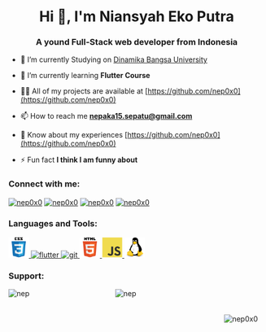 <h1 align="center">Hi 👋, I'm Niansyah Eko Putra</h1>
<h3 align="center">A yound Full-Stack web developer from Indonesia</h3>

- 🔭 I’m currently Studying on [Dinamika Bangsa University](unama.ac.id)

- 🌱 I’m currently learning **Flutter Course**

- 👨‍💻 All of my projects are available at [https://github.com/nep0x0](https://github.com/nep0x0)

- 📫 How to reach me **nepaka15.sepatu@gmail.com**

- 📄 Know about my experiences [https://github.com/nep0x0](https://github.com/nep0x0)

- ⚡ Fun fact **I think I am funny about**

<h3 align="left">Connect with me:</h3>
<p align="left">
<a href="https://twitter.com/nep0x0" target="blank"><img align="center" src="https://raw.githubusercontent.com/rahuldkjain/github-profile-readme-generator/master/src/images/icons/Social/twitter.svg" alt="nep0x0" height="30" width="40" /></a>
<a href="https://linkedin.com/in/nep0x0" target="blank"><img align="center" src="https://raw.githubusercontent.com/rahuldkjain/github-profile-readme-generator/master/src/images/icons/Social/linked-in-alt.svg" alt="nep0x0" height="30" width="40" /></a>
<a href="https://instagram.com/nep0x0" target="blank"><img align="center" src="https://raw.githubusercontent.com/rahuldkjain/github-profile-readme-generator/master/src/images/icons/Social/instagram.svg" alt="nep0x0" height="30" width="40" /></a>
<a href="https://www.youtube.com/c/nep0x0" target="blank"><img align="center" src="https://raw.githubusercontent.com/rahuldkjain/github-profile-readme-generator/master/src/images/icons/Social/youtube.svg" alt="nep0x0" height="30" width="40" /></a>
</p>

<h3 align="left">Languages and Tools:</h3>
<p align="left"> <a href="https://www.w3schools.com/css/" target="_blank" rel="noreferrer"> <img src="https://raw.githubusercontent.com/devicons/devicon/master/icons/css3/css3-original-wordmark.svg" alt="css3" width="40" height="40"/> </a> <a href="https://flutter.dev" target="_blank" rel="noreferrer"> <img src="https://www.vectorlogo.zone/logos/flutterio/flutterio-icon.svg" alt="flutter" width="40" height="40"/> </a> <a href="https://git-scm.com/" target="_blank" rel="noreferrer"> <img src="https://www.vectorlogo.zone/logos/git-scm/git-scm-icon.svg" alt="git" width="40" height="40"/> </a> <a href="https://www.w3.org/html/" target="_blank" rel="noreferrer"> <img src="https://raw.githubusercontent.com/devicons/devicon/master/icons/html5/html5-original-wordmark.svg" alt="html5" width="40" height="40"/> </a> <a href="https://developer.mozilla.org/en-US/docs/Web/JavaScript" target="_blank" rel="noreferrer"> <img src="https://raw.githubusercontent.com/devicons/devicon/master/icons/javascript/javascript-original.svg" alt="javascript" width="40" height="40"/> </a> <a href="https://www.linux.org/" target="_blank" rel="noreferrer"> <img src="https://raw.githubusercontent.com/devicons/devicon/master/icons/linux/linux-original.svg" alt="linux" width="40" height="40"/> </a> </p>

<h3 align="left">Support:</h3>
<p><a href="https://www.buymeacoffee.com/nep"> <img align="left" src="https://cdn.buymeacoffee.com/buttons/v2/default-yellow.png" height="50" width="210" alt="nep" /></a><a href="https://ko-fi.com/nep"> <img align="left" src="https://cdn.ko-fi.com/cdn/kofi3.png?v=3" height="50" width="210" alt="nep" /></a></p><br><br>

<p>&nbsp;<img align="center" src="https://github-readme-stats.vercel.app/api?username=nep0x0&show_icons=true&locale=en" alt="nep0x0" /></p>

